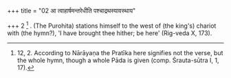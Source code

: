 +++
title = "02 आ त्वाहार्षमन्तरेधीति पश्चाद्रथस्यावस्थाय"

+++
2 [^1] . (The Purohita) stations himself to the west of (the king's) chariot with (the hymn?), 'I have brought thee hither; be here' (Rig-veda X, 173).


[^1]:  12, 2. According to Nārāyaṇa the Pratīka here signifies not the verse, but the whole hymn, though a whole Pāda is given (comp. Śrauta-sūtra I, 1, 17).
